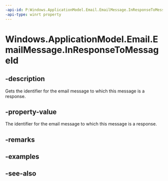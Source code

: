----api-id: P:Windows.ApplicationModel.Email.EmailMessage.InResponseToMessageId
-api-type: winrt property
---<!-- Property syntaxpublic string InResponseToMessageId { get; }--># Windows.ApplicationModel.Email.EmailMessage.InResponseToMessageId## -descriptionGets the identifier for the email message to which this message is a response.## -property-valueThe identifier for the email message to which this message is a response.## -remarks## -examples## -see-also
